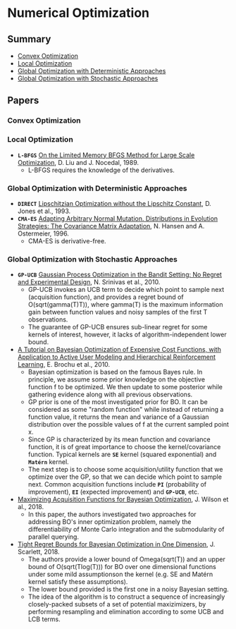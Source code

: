 # Numerical Optimization

## Summary

* [Convex Optimization](#convex-optimization)
* [Local Optimization](#local-optimization)
* [Global Optimization with Deterministic Approaches](#global-optimization-with-deterministic-approaches)
* [Global Optimization with Stochastic Approaches](#global-optimization-with-stochastic-approaches)

## Papers

### Convex Optimization

### Local Optimization

* **`L-BFGS`** [On the Limited Memory BFGS Method for Large Scale Optimization](https://pdfs.semanticscholar.org/171c/4f717089b70ac98f348f4d3497f1b440bdaf.pdf), D. Liu and J. Nocedal, 1989.
	- L-BFGS requires the knowledge of the derivatives.

### Global Optimization with Deterministic Approaches

* **`DIRECT`** [Lipschitzian Optimization without the Lipschitz Constant](https://link.springer.com/article/10.1007/BF00941892), D. Jones et al., 1993.
* **`CMA-ES`** [Adapting Arbitrary Normal Mutation. Distributions in Evolution Strategies: The Covariance Matrix Adaptation](https://ieeexplore.ieee.org/document/542381/), N. Hansen and A. Ostermeier, 1996.
	- CMA-ES is derivative-free.

### Global Optimization with Stochastic Approaches

* **`GP-UCB`** [Gaussian Process Optimization in the Bandit Setting: No Regret and Experimental Design](https://arxiv.org/abs/0912.3995), N. Srinivas et al., 2010.
	- GP-UCB invokes an UCB term to decide which point to sample next (acquisition function), and provides a regret bound of O(sqrt(gamma(T)T)), where gamma(T) is the maximum information gain between function values and noisy samples of the first T observations.
	- The guarantee of GP-UCB ensures sub-linear regret for some kernels of interest, however, it lacks of algorithm-independent lower bound.
* [A Tutorial on Bayesian Optimization of Expensive Cost Functions, with Application to Active User Modeling and Hierarchical Reinforcement Learning](https://arxiv.org/abs/1012.2599), E. Brochu et al., 2010.
	- Bayesian optimization is based on the famous Bayes rule. In principle, we assume some prior knowledge on the objective function f to be optimized. We then update to some posterior while gathering evidence along with all previous observations.
	- GP prior is one of the most investigated prior for BO. It can be considered as some "random function" while instead of returning a function value, it returns the mean and variance of a Gaussian distribution over the possible values of f at the current sampled point x.
	- Since GP is characterized by its mean function and covariance function, it is of great importance to choose the kernel/covariance function. Typical kernels are **`SE`** kernel (squared exponential) and **`Matérn`** kernel.
	- The next step is to choose some acquisition/utility function that we optimize over the GP, so that we can decide which point to sample next. Common acquisition functions include **`PI`** (probability of improvement), **`EI`** (expected improvement) and **`GP-UCB`**, etc. 
* [Maximizing Acquisition Functions for Bayesian Optimization](https://arxiv.org/abs/1805.10196), J. Wilson et al., 2018.
	- In this paper, the authors investigated two approaches for addressing BO's inner optimization problem, namely the differentiability of Monte Carlo integration and the submodularity of parallel querying.
* [Tight Regret Bounds for Bayesian Optimization in One Dimension](https://arxiv.org/abs/1805.11792), J. Scarlett, 2018.
	- The authors provide a lower bound of Omega(sqrt(T)) and an upper bound of O(sqrt(Tlog(T))) for BO over one dimensional functions under some mild assumptionson the kernel (e.g. SE and Matérn kernel satisfy these assumptions).
	- The lower bound provided is the first one in a noisy Bayesian setting.
	- The idea of the algorithm is to construct a sequence of increasingly closely-packed subsets of a set of potential maxizimizers, by performing resampling and elimination according to some UCB and LCB terms.

